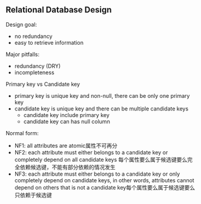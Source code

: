 Relational Database Design
---

Design goal:
- no redundancy
- easy to retrieve information

Major pitfalls:
- redundancy (DRY)
- incompleteness

Primary key vs Candidate key
- primary key is unique key and non-null, there can be only one primary key
- candidate key is unique key and there can be multiple candidate keys
    - candidate key include primary key
    - candidate key can has null column

Normal form:
- NF1: all attributes are atomic属性不可再分
- NF2: each attribute must either belongs to a candidate key or completely depend on all candidate keys
每个属性要么属于候选键要么完全依赖候选键，不能有部分依赖的情况发生
- NF3: each attribute must either belongs to a candidate key or only completely depend on candidate keys, in
other words, attributes cannot depend on others that is not a candidate key每个属性要么属于候选键要么只依赖于候选键